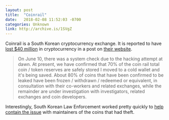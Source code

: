 ```yaml
---
layout: post
title:  "Coinrail"
date:   2018-02-08 11:52:03 -0700
categories: Unknown
link: http://archive.is/1SVgZ
---
```

Coinrail is a South Korean cryptocurrency exchange. It is reported to have [lost $40 million](2) in cryptocurrency in a post on [their website](1).

> On June 10, there was a system check due to the hacking attempt at dawn. At present, we have confirmed that 70% of the coin rail total coin / token reserves are safely stored
I moved to a cold wallet and it's being saved. About 80% of coins that have been confirmed to be leaked have been frozen / withdrawn / redeemed or equivalent, in consultation with their co-workers and related exchanges, while the remainder are under investigation with investigators, related exchanges and coin developers.

Interestingly, South Korean Law Enforcement worked pretty quickly to [help contain the issue](https://medium.com/pundix/pundi-x-assists-coinrail-to-investigate-the-breach-incident-960c6a0e2c76) with maintainers of the coins that had theft.

[1]: http://archive.is/1SVgZ
[2]: https://www.coindesk.com/coinrail-exchange-hacked-loses-possibly-40-million-in-cryptos/
